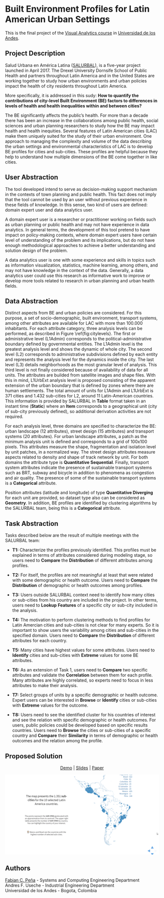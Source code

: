 # Built Environment Profiles for Latin American Urban Settings

This is the final project of the [Visual Analytics course](http://johnguerra.co/classes/isis_4822_fall_2018/) in [Universidad de los Andes](http://www.uniandes.edu.co/).

## Project Description

Salud Urbana en América Latina ([SALURBAL](https://drexel.edu/lac/salurbal/overview/)), is a five-year project launched in April 2017. The Drexel University Dornsife School of Public Health and partners throughout Latin America and in the United States are working together to study how urban environments and urban policies impact the health of city residents throughout Latin America.

More specifically, it is addressed in this sudy: **How to quantify the contributions of city-level Built Environment (BE) factors to differences in levels of health and health inequalities within and between cities?**

The BE significantly affects the public’s health. For more than a decade there has been an increase in the collaborations among public health, social sciences and urban planning researchers to study how the BE may impact health and health inequities. Several features of Latin American cities (LAC) make them uniquely suited for the study of their urban environment. One approach to managing the complexity and volume of the data describing the urban settings and environmental characteristics of LAC is to develop BE profiles for cities and sub-cities. These profiles are helpful because they help to understand how multiple dimensions of the BE come together in like cities.

## User Abstraction

The tool developed intend to serve as decision-making support mechanism in the contexts of town planning and public health. This fact does not imply that the tool cannot be used by an user without previous experience in these fields of knowledge. In this sense, two kind of users are defined: domain expert user and data analytics user.

A domain expert user is a researcher or practitioner working on fields such as urban planning or public health and may not have experience in data analytics. In general terms, the development of this tool pretend to have impact on policy-making contexts, where domain expert users have certain level of understanding of the problem and its implications, but do not have enough methodological approaches to achieve a better understanding and solution design of the problem.

A data analytics user is one with some experience and skills in topics such as information visualization, statistics, machine learning, among others, and may not have knowledge in the context of the data. Generally, a data analytics user could use this research as informative work to improve or develop more tools related to research in urban planning and urban health fields. 

## Data Abstraction

Distinct aspects from BE and urban policies are considered. For this purpose, a set of socio-demographic, built environment, transport systems, among other attributes are available for LAC with more than 100.000 inhabitants. For each attribute category, three analysis levels can be performed, as described in Figure \ref{fig:citylevels}. The first or administrative level (L1Admin) corresponds to the political-administrative boundary defined by governmental entities. The L1Admin level is the greatest analysis level and shows the dynamic of whole city. The second level (L2) corresponds to administrative subdivisions defined by each entity and represents the analysis level for the dynamics inside the city. The last level (L3) details neighborhoods as the most granular level of analysis. This third level is not finally considered because of availability of data for all units. The attributes are builded from satellite images and shape files. With this in mind, L1UrbExt analysis level is proposed consisting of the apparent extension of the urban boundary that is defined by zones where there are human settlements. The total amount of units for L1Admin and L1UrbExt is 371 cities and 1.432 sub-cities for L2, around 11 Latin-American countries. This information is provided by SALURBAL in **Table** format taken in an instant time (**Static**) where an **Item** corresponds to a geographical unit (city of sub-city previously defined), so additional derivation activities are not required.

For each analysis level, three domains are specified to characterize the BE: urban landscape (12 attributes), street design (15 attributes) and transport systems (20 attributes). For urban landscape attributes, a patch as the minimum analysis unit is defined and corresponds to a grid of 100x100 pixels. This attributes measure the shape, fragmentation and isolation level by unit patches, in a normalized way. The street design attributes measure aspects related to density and shape of track network by unit. For both domains the attribute type is **Quantitative Sequential**. Finally, transport system attributes indicate the presence of sustainable transport systems such as BRT, subway and bicycle in addition to phenomena as congestion and air quality. The presence of some of the sustainable transport systems is a **Categorical** attribute.

Position attributes (latitude and longitude) of type **Quantitative Diverging** for each unit are provided, so dataset type also can be considered as **Geometry**. In addition, BE profiles are identified by clustering algorithms by the SALURBAL team, being this is a **Categorical** attribute.
 
## Task Abstraction

Tasks described below are the result of multiple meetings with the SALURBAL team:
 
 - **T1:** Characterize the profiles previously identified. This profiles must be explained in terms of attributes considered during modeling stage, so users need to **Compare** the **Distribution** of different attributes among profiles. 

 - **T2:** For itself, the profiles are not meaningful at least that were related with some demographic or health outcome. Users need to **Compare** the **Distribution** of demographic or health outcomes among profiles.

 - **T3:** Users outside SALURBAL context need to identify how many cities or sub-cities from his country are included in the project. In other terms, users need to **Lookup** **Features** of a specific city or sub-city included in the analysis.

 - **T4:** The motivation to perform clustering methods to find profiles for Latin Amercian cities and sub-cities is not clear for many experts. So it is important to show users the variability among cities and sub-cities in the specified domain. Users need to **Compare** the **Distribution** of different attributes for each country.

 - **T5:** Many cities have highest values for some attributes. Users need to **Identify** cities and sub-cities with **Extreme** values for some BE attributes.

 - **T6:** As an extension of Task 1, users need to **Compare** two specific attributes and validate the **Correlation** between them for each profile. Many attributes are highly correlated, so experts need to focus in less attributes to make their analysis.

 - **T7:** Select groups of units by a specific demographic or health outcome. Expert users can be interested in **Browse** or **Identify** cities or sub-cities with **Extreme** values for the outcome. 

 - **T8:** Users need to see the identified cluster for his countries of interest and see the relation with specific demographic or health outcomes. For users, public policies could be developed based on specific results countries. Users need to **Browse** the cities or sub-cities of a specific country and **Compare** their **Similarity** in terms of demographic or health outcomes and the relation among the profile.
 
## Proposed Solution

<p align="center">
  <a href="https://fabiancpl.github.io/salurbal/">Demo</a> |
  <a href="https://docs.google.com/presentation/d/19TM8mUnwzEZCaLqs_d_lis9ooL8bb3x6oT5Vmpbhcec/edit?usp=sharing">Slides</a> |
  <a href="https://fabiancpl.github.io/salurbal/docs/paper.pdf">Paper</a>
</p>

![Demo](images/thumbnail.gif)

## Authors

[Fabian C. Peña](https://fabiancpl.github.io) - Systems and Computing Engineering Department
<br />
Andres F. Useche - Industrial Engineering Department
<br />
Universidad de los Andes - Bogota, Colombia